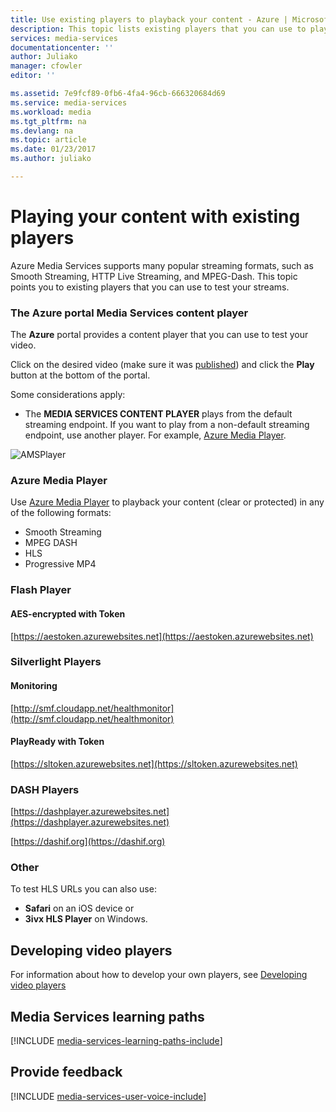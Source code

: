 ```yaml
---
title: Use existing players to playback your content - Azure | Microsoft Docs
description: This topic lists existing players that you can use to playback your content.
services: media-services
documentationcenter: ''
author: Juliako
manager: cfowler
editor: ''

ms.assetid: 7e9fcf89-0fb6-4fa4-96cb-666320684d69
ms.service: media-services
ms.workload: media
ms.tgt_pltfrm: na
ms.devlang: na
ms.topic: article
ms.date: 01/23/2017
ms.author: juliako

---
```

# Playing your content with existing players
Azure Media Services supports many popular streaming formats, such as Smooth Streaming, HTTP Live Streaming, and MPEG-Dash. This topic points you to existing players that you can use to test your streams.

### The Azure portal Media Services content player
The **Azure** portal provides a content player that you can use to test your video.

Click on the desired video (make sure it was [published](media-services-portal-publish.md)) and click the **Play** button at the bottom of the portal.

Some considerations apply:

* The **MEDIA SERVICES CONTENT PLAYER** plays from the default streaming endpoint. If you want to play from a non-default streaming endpoint, use another player. For example, [Azure Media Player](http://amsplayer.azurewebsites.net/azuremediaplayer.html).

![AMSPlayer][AMSPlayer]

### Azure Media Player
Use [Azure Media Player](http://amsplayer.azurewebsites.net/azuremediaplayer.html) to playback your content (clear or protected) in any of the following formats:

* Smooth Streaming
* MPEG DASH
* HLS
* Progressive MP4

### Flash Player
#### AES-encrypted with Token
[https://aestoken.azurewebsites.net](https://aestoken.azurewebsites.net)

### Silverlight Players
#### Monitoring
[http://smf.cloudapp.net/healthmonitor](http://smf.cloudapp.net/healthmonitor)

#### PlayReady with Token
[https://sltoken.azurewebsites.net](https://sltoken.azurewebsites.net)

### DASH Players
[https://dashplayer.azurewebsites.net](https://dashplayer.azurewebsites.net)

[https://dashif.org](https://dashif.org)

### Other
To test HLS URLs you can also use:

* **Safari** on an iOS device or
* **3ivx HLS Player** on Windows.

## Developing video players
For information about how to develop your own players, see [Developing video players](media-services-develop-video-players.md)

## Media Services learning paths
[!INCLUDE [media-services-learning-paths-include](../../includes/media-services-learning-paths-include.md)]

## Provide feedback
[!INCLUDE [media-services-user-voice-include](../../includes/media-services-user-voice-include.md)]

[AMSPlayer]: ./media/media-services-playback-content-with-existing-players/media-services-portal-player.png
